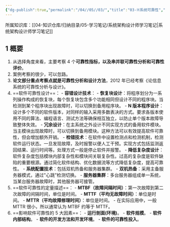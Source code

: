 ```yaml
---
{"dg-publish":true,"permalink":"/04//05//03/","title":"03-※系统可靠性","tags":["软考","系统架构设计师"]}
---
```



所属知识库：[[04-知识仓库/归纳目录/05-学习笔记/系统架构设计师学习笔记\|系统架构设计师学习笔记]]

## 1 概要

1. 从选择角度来看，主要考察 4 个**可靠性指标，以及串并联可靠性分析和可靠性评价**。
2. 案例考察的很少，可以忽路。
3. **论文部分重点考察点就是可靠性分析和设计方法**，2012 年已经考察《论信息系统的可靠性分析与设计》。
4. ==软件可靠性设计==：
		- **容错设计技术**：
				- **恢复块设计**：将程序划分为一系列操作构成的恢复块，每个恢复块包含多个功能相同但设计不同的程序块。当检测到某个程序块出现故障时，可以切换到备用程序块。
				- **N 版本程序设计**：设计多个不同的软件版本，对同样的输入采用多数表决的方式。要求各版本使用不同的算法、编程语言、测试方法等确保相互独立，以防止单个版本故障导致整体失效。
				- **冗余设计**：在主系统之外设计不同实现方式的备用软件模块。当主模块出现故障时，可以切换到备用模块。这种方法可以有效提高软件可靠性，但会增加额外开销。
		- **检错技术**：在软件中设置检测点和检测机制，检测软件运行状态。一旦发现故障，及时报警以便人工干预。实现方式包括监测返回结果、运行时间等。处理方式一般是停止软件并报警。
		- **降低复杂度设计**：软件复杂度包括模块内部复杂性和模块间关联复杂性。过高的复杂度是软件缺陷的重要根源。通过简化软件结构、优化数据流等方式降低复杂度，提高可靠性。
		- **系统配置技术**：包括双机热备和服务器集群。
				- **双机热备**：采用主备服务器模式，通过"心跳"检测切换。
				- **服务器集群**：多台服务器组成单一系统，当某台服务器故障时，其他服务器可接管。
5. ==软件可靠性的定量描述==：
		- **MTBF（故障间隔时间）**：第一次故障到第二次故障的间隔时间，单位是时间。
		- **MTTF（平均无故障时间）**：单位是时间。
		- **MTTR（平均故障修理时间）**：单位是时间。
		- 在实际应用中，一般 MTTR 很小，所以通常认为 MTBF 约等于 MTTF。
6. ==影响软件可靠性的 5 大因素==：
		- **运行剖面(环境)**。
		- **软件规模**。
		- **软件内部结构**。
		- **软件的开发方法和开发环境**。
		- **软件的可靠性投入**。
